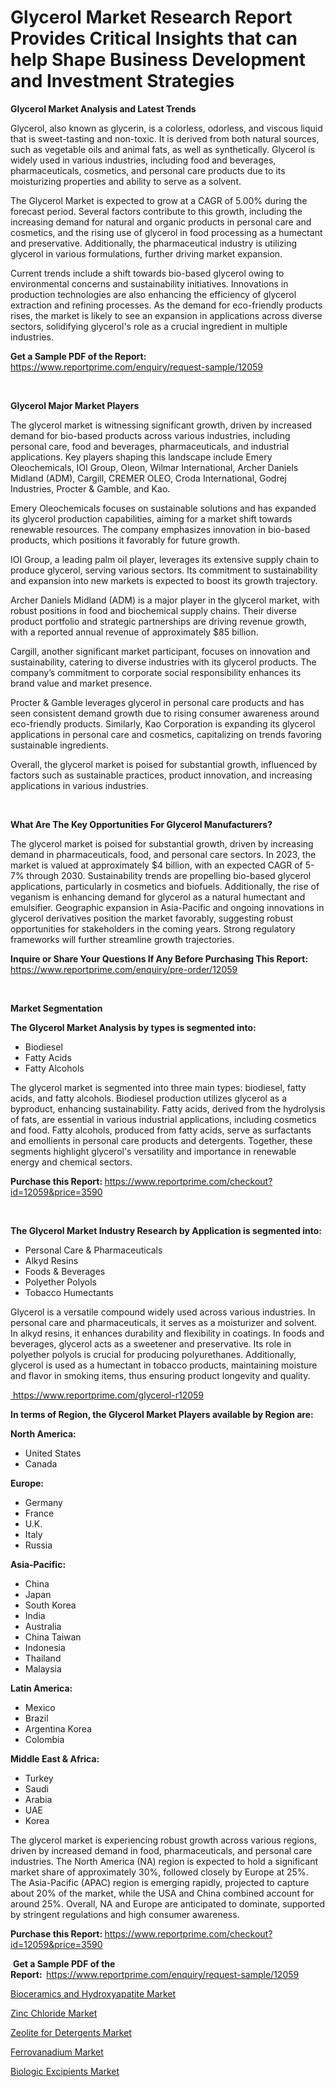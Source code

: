 <p><h1>Glycerol Market Research Report Provides Critical Insights that can help Shape Business Development and Investment Strategies</h1></p><p><strong>Glycerol Market Analysis and Latest Trends</strong></p>
<p><p>Glycerol, also known as glycerin, is a colorless, odorless, and viscous liquid that is sweet-tasting and non-toxic. It is derived from both natural sources, such as vegetable oils and animal fats, as well as synthetically. Glycerol is widely used in various industries, including food and beverages, pharmaceuticals, cosmetics, and personal care products due to its moisturizing properties and ability to serve as a solvent.</p><p>The Glycerol Market is expected to grow at a CAGR of 5.00% during the forecast period. Several factors contribute to this growth, including the increasing demand for natural and organic products in personal care and cosmetics, and the rising use of glycerol in food processing as a humectant and preservative. Additionally, the pharmaceutical industry is utilizing glycerol in various formulations, further driving market expansion.</p><p>Current trends include a shift towards bio-based glycerol owing to environmental concerns and sustainability initiatives. Innovations in production technologies are also enhancing the efficiency of glycerol extraction and refining processes. As the demand for eco-friendly products rises, the market is likely to see an expansion in applications across diverse sectors, solidifying glycerol's role as a crucial ingredient in multiple industries.</p></p>
<p><strong>Get a Sample PDF of the Report:&nbsp;</strong> <a href="https://www.reportprime.com/enquiry/request-sample/12059?utm_campaign=1899&utm_medium=2&utm_source=Github&utm_content=ia&utm_term=17032025&utm_id=glycerol">https://www.reportprime.com/enquiry/request-sample/12059</a></p>
<p>&nbsp;</p>
<p><strong>Glycerol Major Market Players</strong></p>
<p><p>The glycerol market is witnessing significant growth, driven by increased demand for bio-based products across various industries, including personal care, food and beverages, pharmaceuticals, and industrial applications. Key players shaping this landscape include Emery Oleochemicals, IOI Group, Oleon, Wilmar International, Archer Daniels Midland (ADM), Cargill, CREMER OLEO, Croda International, Godrej Industries, Procter & Gamble, and Kao.</p><p>Emery Oleochemicals focuses on sustainable solutions and has expanded its glycerol production capabilities, aiming for a market shift towards renewable resources. The company emphasizes innovation in bio-based products, which positions it favorably for future growth.</p><p>IOI Group, a leading palm oil player, leverages its extensive supply chain to produce glycerol, serving various sectors. Its commitment to sustainability and expansion into new markets is expected to boost its growth trajectory.</p><p>Archer Daniels Midland (ADM) is a major player in the glycerol market, with robust positions in food and biochemical supply chains. Their diverse product portfolio and strategic partnerships are driving revenue growth, with a reported annual revenue of approximately $85 billion.</p><p>Cargill, another significant market participant, focuses on innovation and sustainability, catering to diverse industries with its glycerol products. The company’s commitment to corporate social responsibility enhances its brand value and market presence.</p><p>Procter & Gamble leverages glycerol in personal care products and has seen consistent demand growth due to rising consumer awareness around eco-friendly products. Similarly, Kao Corporation is expanding its glycerol applications in personal care and cosmetics, capitalizing on trends favoring sustainable ingredients.</p><p>Overall, the glycerol market is poised for substantial growth, influenced by factors such as sustainable practices, product innovation, and increasing applications in various industries.</p></p>
<p>&nbsp;</p>
<p><strong>What Are The Key Opportunities For Glycerol Manufacturers?</strong></p>
<p><p>The glycerol market is poised for substantial growth, driven by increasing demand in pharmaceuticals, food, and personal care sectors. In 2023, the market is valued at approximately $4 billion, with an expected CAGR of 5-7% through 2030. Sustainability trends are propelling bio-based glycerol applications, particularly in cosmetics and biofuels. Additionally, the rise of veganism is enhancing demand for glycerol as a natural humectant and emulsifier. Geographic expansion in Asia-Pacific and ongoing innovations in glycerol derivatives position the market favorably, suggesting robust opportunities for stakeholders in the coming years. Strong regulatory frameworks will further streamline growth trajectories.</p></p>
<p><strong>Inquire or Share Your Questions If Any Before Purchasing This Report:</strong> <a href="https://www.reportprime.com/enquiry/pre-order/12059?utm_campaign=1899&utm_medium=2&utm_source=Github&utm_content=ia&utm_term=17032025&utm_id=glycerol">https://www.reportprime.com/enquiry/pre-order/12059</a></p>
<p>&nbsp;</p>
<p><strong>Market Segmentation</strong></p>
<p><strong>The Glycerol Market Analysis by types is segmented into:</strong></p>
<p><ul><li>Biodiesel</li><li>Fatty Acids</li><li>Fatty Alcohols</li></ul></p>
<p><p>The glycerol market is segmented into three main types: biodiesel, fatty acids, and fatty alcohols. Biodiesel production utilizes glycerol as a byproduct, enhancing sustainability. Fatty acids, derived from the hydrolysis of fats, are essential in various industrial applications, including cosmetics and food. Fatty alcohols, produced from fatty acids, serve as surfactants and emollients in personal care products and detergents. Together, these segments highlight glycerol's versatility and importance in renewable energy and chemical sectors.</p></p>
<p><strong>Purchase this Report:&nbsp;</strong><a href="https://www.reportprime.com/checkout?id=12059&price=3590&utm_campaign=1899&utm_medium=2&utm_source=Github&utm_content=ia&utm_term=17032025&utm_id=glycerol">https://www.reportprime.com/checkout?id=12059&price=3590</a></p>
<p>&nbsp;</p>
<p><strong>The Glycerol Market Industry Research by Application is segmented into:</strong></p>
<p><ul><li>Personal Care & Pharmaceuticals</li><li>Alkyd Resins</li><li>Foods & Beverages</li><li>Polyether Polyols</li><li>Tobacco Humectants</li></ul></p>
<p><p>Glycerol is a versatile compound widely used across various industries. In personal care and pharmaceuticals, it serves as a moisturizer and solvent. In alkyd resins, it enhances durability and flexibility in coatings. In foods and beverages, glycerol acts as a sweetener and preservative. Its role in polyether polyols is crucial for producing polyurethanes. Additionally, glycerol is used as a humectant in tobacco products, maintaining moisture and flavor in smoking items, thus ensuring product longevity and quality.</p></p>
<p><a href="https://www.reportprime.com/glycerol-r12059?utm_campaign=1899&utm_medium=2&utm_source=Github&utm_content=ia&utm_term=17032025&utm_id=glycerol">&nbsp;https://www.reportprime.com/glycerol-r12059</a></p>
<p><strong>In terms of Region, the Glycerol Market Players available by Region are:</strong></p>
<p>
    <p> <strong> North America: </strong>
        <ul>
            <li>United States</li>
            <li>Canada</li>
        </ul>
        </p> 
    <p> <strong> Europe: </strong>
        <ul>
            <li>Germany</li>
            <li>France</li>
            <li>U.K.</li>
            <li>Italy</li>
            <li>Russia</li>
        </ul>
        </p> 
    <p> <strong> Asia-Pacific: </strong>
        <ul>
            <li>China</li>
            <li>Japan</li>
            <li>South Korea</li>
            <li>India</li>
            <li>Australia</li>
            <li>China Taiwan</li>
            <li>Indonesia</li>
            <li>Thailand</li>
            <li>Malaysia</li>
        </ul>
        </p> 
    <p> <strong> Latin America: </strong>
        <ul>
            <li>Mexico</li>
            <li>Brazil</li>
            <li>Argentina Korea</li>
            <li>Colombia</li>
        </ul>
        </p> 
    <p> <strong> Middle East & Africa: </strong>
        <ul>
            <li>Turkey</li>
            <li>Saudi</li>
            <li>Arabia</li>
            <li>UAE</li>
            <li>Korea</li>
        </ul>
    </p>
    </p>
<p><p>The glycerol market is experiencing robust growth across various regions, driven by increased demand in food, pharmaceuticals, and personal care industries. The North America (NA) region is expected to hold a significant market share of approximately 30%, followed closely by Europe at 25%. The Asia-Pacific (APAC) region is emerging rapidly, projected to capture about 20% of the market, while the USA and China combined account for around 25%. Overall, NA and Europe are anticipated to dominate, supported by stringent regulations and high consumer awareness.</p></p>
<p><strong>Purchase this Report: </strong><a href="https://www.reportprime.com/checkout?id=12059&price=3590&utm_campaign=1899&utm_medium=2&utm_source=Github&utm_content=ia&utm_term=17032025&utm_id=glycerol">https://www.reportprime.com/checkout?id=12059&price=3590</a></p>
<p>&nbsp;<strong>Get a Sample PDF of the Report:&nbsp;&nbsp;</strong><a href="https://www.reportprime.com/enquiry/request-sample/12059?utm_campaign=1899&utm_medium=2&utm_source=Github&utm_content=ia&utm_term=17032025&utm_id=glycerol">https://www.reportprime.com/enquiry/request-sample/12059</a></p>
<p><strong></strong></p>
<p><p><a href="https://github.com/sitarzerpa3d/Market-Research-Report-List-1/blob/main/bioceramics-and-hydroxyapatite-market.md?utm_campaign=1899&utm_medium=2&utm_source=Github&utm_content=ia&utm_term=17032025&utm_id=glycerol">Bioceramics and Hydroxyapatite Market</a></p><p><a href="https://github.com/yenagmah/Market-Research-Report-List-1/blob/main/zinc-chloride-market.md?utm_campaign=1899&utm_medium=2&utm_source=Github&utm_content=ia&utm_term=17032025&utm_id=glycerol">Zinc Chloride Market</a></p><p><a href="https://github.com/rentzszaszjn/Market-Research-Report-List-1/blob/main/zeolite-for-detergents-market.md?utm_campaign=1899&utm_medium=2&utm_source=Github&utm_content=ia&utm_term=17032025&utm_id=glycerol">Zeolite for Detergents Market</a></p><p><a href="https://github.com/kevoncesya4j/Market-Research-Report-List-1/blob/main/ferrovanadium-market.md?utm_campaign=1899&utm_medium=2&utm_source=Github&utm_content=ia&utm_term=17032025&utm_id=glycerol">Ferrovanadium Market</a></p><p><a href="https://github.com/ziringebrur1/Market-Research-Report-List-1/blob/main/biologic-excipients-market.md?utm_campaign=1899&utm_medium=2&utm_source=Github&utm_content=ia&utm_term=17032025&utm_id=glycerol">Biologic Excipients Market</a></p></p>